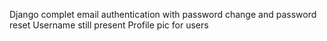 Django complet email authentication with password change and password reset
Username still present
Profile pic for users
